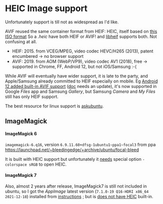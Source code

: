 # HEIC Image support

Unfortunately support is till not as widespread as I'd like.

AVIF reused the same container format from HEIF: HEIC, itself based on [this ISO format](https://en.wikipedia.org/wiki/ISO/IEC_base_media_file_format)
So a *.heic* have both HEIF or AVIF! and [libheif](https://github.com/strukturag/libheif) supports both. Not confusing at all.

* HEIF: 2015. from VCEG/MPEG, video codec HEVC/H265 (2013), patent encumbered -> no browser support
* AVIF: 2019. from AOM (WebP/VP9), video codec AV1 (2018), free -> supported in Chrome, FF, Android 12, but not iOS/Samsung :-(

While AVIF will eventually have wider support, it is late to the party, and Apple/Samsung already committed to HEIF especially on mobile.
Eg [Android 12 added built-in AVIF support](https://developer.android.com/about/versions/12/features#avif) ([doc](https://developer.android.com/reference/android/graphics/ImageFormat) needs an update), it's now supported in Google *Files* app and Samsung *Gallery*, but Samsung *Camera* and *My Files* still has only HEIF support.

The best resource for linux support is [askubuntu](https://askubuntu.com/a/965306/220798).

## ImageMagick

#### ImageMagick 6

`imagemagick-6.q16`, version `6.9.11.60+dfsg-1ubuntu1~ppa1~focal3` from ppa https://launchpad.net/~bleedingedge/+archive/ubuntu/focal-bleed

It is built with HEIC support but unfortunately it [needs](https://github.com/ImageMagick/ImageMagick/issues/1511) special option `-colorspace sRGB` to open HEIC.


#### ImageMagick 7

Also, almost 2 years after release, ImageMagick7 is still not included in ubuntu, so I got the *AppImage* latest version (`7.1.0-19 Q16-HDRI x86_64 2021-12-18`) installed from [instructions](https://askubuntu.com/a/1309857/220798) ; 
but is [does not have HEIC](https://github.com/ImageMagick/ImageMagick/issues/4666) built-in.

